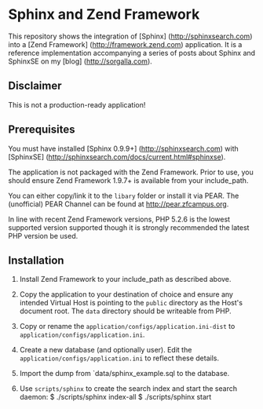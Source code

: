 Sphinx and Zend Framework
=========================

This repository shows the integration of [Sphinx] (http://sphinxsearch.com) into 
a [Zend Framework] (http://framework.zend.com) application.
It is a reference implementation accompanying a series of posts about Sphinx and 
SphinxSE on my [blog] (http://sorgalla.com).

Disclaimer
----------

This is not a production-ready application!

Prerequisites
-------------

You must have installed [Sphinx 0.9.9+] (http://sphinxsearch.com) with [SphinxSE]
(http://sphinxsearch.com/docs/current.html#sphinxse).

The application is not packaged with the Zend Framework. Prior to use, you should
ensure Zend Framework 1.9.7+ is available from your include_path.

You can either copy/link it to the `libary` folder or install it via PEAR. 
The (unofficial) PEAR Channel can be found at http://pear.zfcampus.org.

In line with recent Zend Framework versions, PHP 5.2.6 is the lowest supported
version supported though it is strongly recommended the latest PHP version be
used.

Installation
------------

1. Install Zend Framework to your include_path as described above.

2. Copy the application to your destination of choice and ensure any intended
Virtual Host is pointing to the `public` directory as the Host's document
root. The `data` directory should be writeable from PHP.

3. Copy or rename the `application/configs/application.ini-dist` to
`application/configs/application.ini`.

4. Create a new database (and optionally user). Edit the 
`application/configs/application.ini` to reflect these details.

5. Import the dump from `data/sphinx_example.sql to the database.

6. Use `scripts/sphinx` to create the search index and start the search daemon:
    $ ./scripts/sphinx index-all
    $ ./scripts/sphinx start

